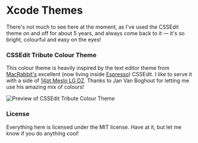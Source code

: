 Xcode Themes
============

There's not much to see here at the moment, as I've used the CSSEdit theme on and off for about 5 years, and always come back to it — it's so bright, colourful and easy on the eyes!

### CSSEdit Tribute Colour Theme
This colour theme is heavily inspired by the text editor theme from [MacRabbit's][MR] excellent (now living inside [Espresso](http://macrabbit.com/espresso/)) CSSEdit. I like to serve it with a side of [14pt Meslo LG DZ][Meslo]. Thanks to Jan Van Boghout for letting me use his amazing mix of colours!

![Preview of CSSEdit Tribute Colour Theme](http://f.cl.ly/items/0p3R313p1X0y0D1C3s1Y/Screen%20Shot%202013-05-20%20at%209.45.04%20AM.png)

### License
Everything here is licensed under the MIT license. Have at it, but let me know if you do anything cool!

 [MR]: http://macrabbit.com/
 [Meslo]: https://github.com/andreberg/Meslo-Font
